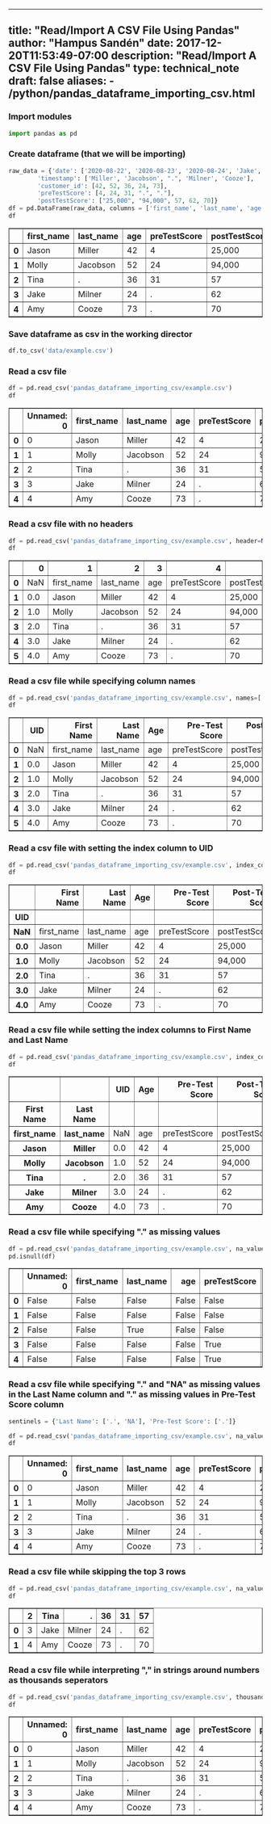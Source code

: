  
---
title: "Read/Import A CSV File Using Pandas"
author: "Hampus Sandén"
date: 2017-12-20T11:53:49-07:00
description: "Read/Import A CSV File Using Pandas"
type: technical_note
draft: false
aliases:
    - /python/pandas_dataframe_importing_csv.html
---


 

### Import modules



 


```python
import pandas as pd
```



 

### Create dataframe (that we will be importing)



 


```python
raw_data = {'date': ['2020-08-22', '2020-08-23', '2020-08-24', 'Jake', 'Amy'], 
        'timestamp': ['Miller', 'Jacobson', ".", 'Milner', 'Cooze'], 
        'customer_id': [42, 52, 36, 24, 73], 
        'preTestScore': [4, 24, 31, ".", "."],
        'postTestScore': ["25,000", "94,000", 57, 62, 70]}
df = pd.DataFrame(raw_data, columns = ['first_name', 'last_name', 'age', 'preTestScore', 'postTestScore'])
df
```






<div>
<style>
    .dataframe thead tr:only-child th {
        text-align: right;
    }

    .dataframe thead th {
        text-align: left;
    }

    .dataframe tbody tr th {
        vertical-align: top;
    }
</style>
<table border="1" class="dataframe">
  <thead>
    <tr style="text-align: right;">
      <th></th>
      <th>first_name</th>
      <th>last_name</th>
      <th>age</th>
      <th>preTestScore</th>
      <th>postTestScore</th>
    </tr>
  </thead>
  <tbody>
    <tr>
      <th>0</th>
      <td>Jason</td>
      <td>Miller</td>
      <td>42</td>
      <td>4</td>
      <td>25,000</td>
    </tr>
    <tr>
      <th>1</th>
      <td>Molly</td>
      <td>Jacobson</td>
      <td>52</td>
      <td>24</td>
      <td>94,000</td>
    </tr>
    <tr>
      <th>2</th>
      <td>Tina</td>
      <td>.</td>
      <td>36</td>
      <td>31</td>
      <td>57</td>
    </tr>
    <tr>
      <th>3</th>
      <td>Jake</td>
      <td>Milner</td>
      <td>24</td>
      <td>.</td>
      <td>62</td>
    </tr>
    <tr>
      <th>4</th>
      <td>Amy</td>
      <td>Cooze</td>
      <td>73</td>
      <td>.</td>
      <td>70</td>
    </tr>
  </tbody>
</table>
</div>







 

### Save dataframe as csv in the working director



 


```python
df.to_csv('data/example.csv')
```



 

### Read a csv file



 


```python
df = pd.read_csv('pandas_dataframe_importing_csv/example.csv')
df
```






<div>
<style>
    .dataframe thead tr:only-child th {
        text-align: right;
    }

    .dataframe thead th {
        text-align: left;
    }

    .dataframe tbody tr th {
        vertical-align: top;
    }
</style>
<table border="1" class="dataframe">
  <thead>
    <tr style="text-align: right;">
      <th></th>
      <th>Unnamed: 0</th>
      <th>first_name</th>
      <th>last_name</th>
      <th>age</th>
      <th>preTestScore</th>
      <th>postTestScore</th>
    </tr>
  </thead>
  <tbody>
    <tr>
      <th>0</th>
      <td>0</td>
      <td>Jason</td>
      <td>Miller</td>
      <td>42</td>
      <td>4</td>
      <td>25,000</td>
    </tr>
    <tr>
      <th>1</th>
      <td>1</td>
      <td>Molly</td>
      <td>Jacobson</td>
      <td>52</td>
      <td>24</td>
      <td>94,000</td>
    </tr>
    <tr>
      <th>2</th>
      <td>2</td>
      <td>Tina</td>
      <td>.</td>
      <td>36</td>
      <td>31</td>
      <td>57</td>
    </tr>
    <tr>
      <th>3</th>
      <td>3</td>
      <td>Jake</td>
      <td>Milner</td>
      <td>24</td>
      <td>.</td>
      <td>62</td>
    </tr>
    <tr>
      <th>4</th>
      <td>4</td>
      <td>Amy</td>
      <td>Cooze</td>
      <td>73</td>
      <td>.</td>
      <td>70</td>
    </tr>
  </tbody>
</table>
</div>







 

### Read a csv file with no headers



 


```python
df = pd.read_csv('pandas_dataframe_importing_csv/example.csv', header=None)
df
```






<div>
<style>
    .dataframe thead tr:only-child th {
        text-align: right;
    }

    .dataframe thead th {
        text-align: left;
    }

    .dataframe tbody tr th {
        vertical-align: top;
    }
</style>
<table border="1" class="dataframe">
  <thead>
    <tr style="text-align: right;">
      <th></th>
      <th>0</th>
      <th>1</th>
      <th>2</th>
      <th>3</th>
      <th>4</th>
      <th>5</th>
    </tr>
  </thead>
  <tbody>
    <tr>
      <th>0</th>
      <td>NaN</td>
      <td>first_name</td>
      <td>last_name</td>
      <td>age</td>
      <td>preTestScore</td>
      <td>postTestScore</td>
    </tr>
    <tr>
      <th>1</th>
      <td>0.0</td>
      <td>Jason</td>
      <td>Miller</td>
      <td>42</td>
      <td>4</td>
      <td>25,000</td>
    </tr>
    <tr>
      <th>2</th>
      <td>1.0</td>
      <td>Molly</td>
      <td>Jacobson</td>
      <td>52</td>
      <td>24</td>
      <td>94,000</td>
    </tr>
    <tr>
      <th>3</th>
      <td>2.0</td>
      <td>Tina</td>
      <td>.</td>
      <td>36</td>
      <td>31</td>
      <td>57</td>
    </tr>
    <tr>
      <th>4</th>
      <td>3.0</td>
      <td>Jake</td>
      <td>Milner</td>
      <td>24</td>
      <td>.</td>
      <td>62</td>
    </tr>
    <tr>
      <th>5</th>
      <td>4.0</td>
      <td>Amy</td>
      <td>Cooze</td>
      <td>73</td>
      <td>.</td>
      <td>70</td>
    </tr>
  </tbody>
</table>
</div>







 

### Read a csv file while specifying column names



 


```python
df = pd.read_csv('pandas_dataframe_importing_csv/example.csv', names=['UID', 'First Name', 'Last Name', 'Age', 'Pre-Test Score', 'Post-Test Score'])
df
```






<div>
<style>
    .dataframe thead tr:only-child th {
        text-align: right;
    }

    .dataframe thead th {
        text-align: left;
    }

    .dataframe tbody tr th {
        vertical-align: top;
    }
</style>
<table border="1" class="dataframe">
  <thead>
    <tr style="text-align: right;">
      <th></th>
      <th>UID</th>
      <th>First Name</th>
      <th>Last Name</th>
      <th>Age</th>
      <th>Pre-Test Score</th>
      <th>Post-Test Score</th>
    </tr>
  </thead>
  <tbody>
    <tr>
      <th>0</th>
      <td>NaN</td>
      <td>first_name</td>
      <td>last_name</td>
      <td>age</td>
      <td>preTestScore</td>
      <td>postTestScore</td>
    </tr>
    <tr>
      <th>1</th>
      <td>0.0</td>
      <td>Jason</td>
      <td>Miller</td>
      <td>42</td>
      <td>4</td>
      <td>25,000</td>
    </tr>
    <tr>
      <th>2</th>
      <td>1.0</td>
      <td>Molly</td>
      <td>Jacobson</td>
      <td>52</td>
      <td>24</td>
      <td>94,000</td>
    </tr>
    <tr>
      <th>3</th>
      <td>2.0</td>
      <td>Tina</td>
      <td>.</td>
      <td>36</td>
      <td>31</td>
      <td>57</td>
    </tr>
    <tr>
      <th>4</th>
      <td>3.0</td>
      <td>Jake</td>
      <td>Milner</td>
      <td>24</td>
      <td>.</td>
      <td>62</td>
    </tr>
    <tr>
      <th>5</th>
      <td>4.0</td>
      <td>Amy</td>
      <td>Cooze</td>
      <td>73</td>
      <td>.</td>
      <td>70</td>
    </tr>
  </tbody>
</table>
</div>







 

### Read a csv file with setting the index column to UID



 


```python
df = pd.read_csv('pandas_dataframe_importing_csv/example.csv', index_col='UID', names=['UID', 'First Name', 'Last Name', 'Age', 'Pre-Test Score', 'Post-Test Score'])
df
```






<div>
<style>
    .dataframe thead tr:only-child th {
        text-align: right;
    }

    .dataframe thead th {
        text-align: left;
    }

    .dataframe tbody tr th {
        vertical-align: top;
    }
</style>
<table border="1" class="dataframe">
  <thead>
    <tr style="text-align: right;">
      <th></th>
      <th>First Name</th>
      <th>Last Name</th>
      <th>Age</th>
      <th>Pre-Test Score</th>
      <th>Post-Test Score</th>
    </tr>
    <tr>
      <th>UID</th>
      <th></th>
      <th></th>
      <th></th>
      <th></th>
      <th></th>
    </tr>
  </thead>
  <tbody>
    <tr>
      <th>NaN</th>
      <td>first_name</td>
      <td>last_name</td>
      <td>age</td>
      <td>preTestScore</td>
      <td>postTestScore</td>
    </tr>
    <tr>
      <th>0.0</th>
      <td>Jason</td>
      <td>Miller</td>
      <td>42</td>
      <td>4</td>
      <td>25,000</td>
    </tr>
    <tr>
      <th>1.0</th>
      <td>Molly</td>
      <td>Jacobson</td>
      <td>52</td>
      <td>24</td>
      <td>94,000</td>
    </tr>
    <tr>
      <th>2.0</th>
      <td>Tina</td>
      <td>.</td>
      <td>36</td>
      <td>31</td>
      <td>57</td>
    </tr>
    <tr>
      <th>3.0</th>
      <td>Jake</td>
      <td>Milner</td>
      <td>24</td>
      <td>.</td>
      <td>62</td>
    </tr>
    <tr>
      <th>4.0</th>
      <td>Amy</td>
      <td>Cooze</td>
      <td>73</td>
      <td>.</td>
      <td>70</td>
    </tr>
  </tbody>
</table>
</div>







 

### Read a csv file while setting the index columns to First Name and Last Name



 


```python
df = pd.read_csv('pandas_dataframe_importing_csv/example.csv', index_col=['First Name', 'Last Name'], names=['UID', 'First Name', 'Last Name', 'Age', 'Pre-Test Score', 'Post-Test Score'])
df
```






<div>
<style>
    .dataframe thead tr:only-child th {
        text-align: right;
    }

    .dataframe thead th {
        text-align: left;
    }

    .dataframe tbody tr th {
        vertical-align: top;
    }
</style>
<table border="1" class="dataframe">
  <thead>
    <tr style="text-align: right;">
      <th></th>
      <th></th>
      <th>UID</th>
      <th>Age</th>
      <th>Pre-Test Score</th>
      <th>Post-Test Score</th>
    </tr>
    <tr>
      <th>First Name</th>
      <th>Last Name</th>
      <th></th>
      <th></th>
      <th></th>
      <th></th>
    </tr>
  </thead>
  <tbody>
    <tr>
      <th>first_name</th>
      <th>last_name</th>
      <td>NaN</td>
      <td>age</td>
      <td>preTestScore</td>
      <td>postTestScore</td>
    </tr>
    <tr>
      <th>Jason</th>
      <th>Miller</th>
      <td>0.0</td>
      <td>42</td>
      <td>4</td>
      <td>25,000</td>
    </tr>
    <tr>
      <th>Molly</th>
      <th>Jacobson</th>
      <td>1.0</td>
      <td>52</td>
      <td>24</td>
      <td>94,000</td>
    </tr>
    <tr>
      <th>Tina</th>
      <th>.</th>
      <td>2.0</td>
      <td>36</td>
      <td>31</td>
      <td>57</td>
    </tr>
    <tr>
      <th>Jake</th>
      <th>Milner</th>
      <td>3.0</td>
      <td>24</td>
      <td>.</td>
      <td>62</td>
    </tr>
    <tr>
      <th>Amy</th>
      <th>Cooze</th>
      <td>4.0</td>
      <td>73</td>
      <td>.</td>
      <td>70</td>
    </tr>
  </tbody>
</table>
</div>







 

### Read a csv file while specifying "." as missing values



 


```python
df = pd.read_csv('pandas_dataframe_importing_csv/example.csv', na_values=['.'])
pd.isnull(df)
```






<div>
<style>
    .dataframe thead tr:only-child th {
        text-align: right;
    }

    .dataframe thead th {
        text-align: left;
    }

    .dataframe tbody tr th {
        vertical-align: top;
    }
</style>
<table border="1" class="dataframe">
  <thead>
    <tr style="text-align: right;">
      <th></th>
      <th>Unnamed: 0</th>
      <th>first_name</th>
      <th>last_name</th>
      <th>age</th>
      <th>preTestScore</th>
      <th>postTestScore</th>
    </tr>
  </thead>
  <tbody>
    <tr>
      <th>0</th>
      <td>False</td>
      <td>False</td>
      <td>False</td>
      <td>False</td>
      <td>False</td>
      <td>False</td>
    </tr>
    <tr>
      <th>1</th>
      <td>False</td>
      <td>False</td>
      <td>False</td>
      <td>False</td>
      <td>False</td>
      <td>False</td>
    </tr>
    <tr>
      <th>2</th>
      <td>False</td>
      <td>False</td>
      <td>True</td>
      <td>False</td>
      <td>False</td>
      <td>False</td>
    </tr>
    <tr>
      <th>3</th>
      <td>False</td>
      <td>False</td>
      <td>False</td>
      <td>False</td>
      <td>True</td>
      <td>False</td>
    </tr>
    <tr>
      <th>4</th>
      <td>False</td>
      <td>False</td>
      <td>False</td>
      <td>False</td>
      <td>True</td>
      <td>False</td>
    </tr>
  </tbody>
</table>
</div>







 

### Read a csv file while specifying "." and "NA" as missing values in the Last Name column and "." as missing values in Pre-Test Score column



 


```python
sentinels = {'Last Name': ['.', 'NA'], 'Pre-Test Score': ['.']}
```



 


```python
df = pd.read_csv('pandas_dataframe_importing_csv/example.csv', na_values=sentinels)
df
```






<div>
<style>
    .dataframe thead tr:only-child th {
        text-align: right;
    }

    .dataframe thead th {
        text-align: left;
    }

    .dataframe tbody tr th {
        vertical-align: top;
    }
</style>
<table border="1" class="dataframe">
  <thead>
    <tr style="text-align: right;">
      <th></th>
      <th>Unnamed: 0</th>
      <th>first_name</th>
      <th>last_name</th>
      <th>age</th>
      <th>preTestScore</th>
      <th>postTestScore</th>
    </tr>
  </thead>
  <tbody>
    <tr>
      <th>0</th>
      <td>0</td>
      <td>Jason</td>
      <td>Miller</td>
      <td>42</td>
      <td>4</td>
      <td>25,000</td>
    </tr>
    <tr>
      <th>1</th>
      <td>1</td>
      <td>Molly</td>
      <td>Jacobson</td>
      <td>52</td>
      <td>24</td>
      <td>94,000</td>
    </tr>
    <tr>
      <th>2</th>
      <td>2</td>
      <td>Tina</td>
      <td>.</td>
      <td>36</td>
      <td>31</td>
      <td>57</td>
    </tr>
    <tr>
      <th>3</th>
      <td>3</td>
      <td>Jake</td>
      <td>Milner</td>
      <td>24</td>
      <td>.</td>
      <td>62</td>
    </tr>
    <tr>
      <th>4</th>
      <td>4</td>
      <td>Amy</td>
      <td>Cooze</td>
      <td>73</td>
      <td>.</td>
      <td>70</td>
    </tr>
  </tbody>
</table>
</div>







 

### Read a csv file while skipping the top 3 rows



 


```python
df = pd.read_csv('pandas_dataframe_importing_csv/example.csv', na_values=sentinels, skiprows=3)
df
```






<div>
<style>
    .dataframe thead tr:only-child th {
        text-align: right;
    }

    .dataframe thead th {
        text-align: left;
    }

    .dataframe tbody tr th {
        vertical-align: top;
    }
</style>
<table border="1" class="dataframe">
  <thead>
    <tr style="text-align: right;">
      <th></th>
      <th>2</th>
      <th>Tina</th>
      <th>.</th>
      <th>36</th>
      <th>31</th>
      <th>57</th>
    </tr>
  </thead>
  <tbody>
    <tr>
      <th>0</th>
      <td>3</td>
      <td>Jake</td>
      <td>Milner</td>
      <td>24</td>
      <td>.</td>
      <td>62</td>
    </tr>
    <tr>
      <th>1</th>
      <td>4</td>
      <td>Amy</td>
      <td>Cooze</td>
      <td>73</td>
      <td>.</td>
      <td>70</td>
    </tr>
  </tbody>
</table>
</div>







 

### Read a csv file while interpreting "," in strings around numbers as thousands seperators



 


```python
df = pd.read_csv('pandas_dataframe_importing_csv/example.csv', thousands=',')
df
```






<div>
<style>
    .dataframe thead tr:only-child th {
        text-align: right;
    }

    .dataframe thead th {
        text-align: left;
    }

    .dataframe tbody tr th {
        vertical-align: top;
    }
</style>
<table border="1" class="dataframe">
  <thead>
    <tr style="text-align: right;">
      <th></th>
      <th>Unnamed: 0</th>
      <th>first_name</th>
      <th>last_name</th>
      <th>age</th>
      <th>preTestScore</th>
      <th>postTestScore</th>
    </tr>
  </thead>
  <tbody>
    <tr>
      <th>0</th>
      <td>0</td>
      <td>Jason</td>
      <td>Miller</td>
      <td>42</td>
      <td>4</td>
      <td>25000</td>
    </tr>
    <tr>
      <th>1</th>
      <td>1</td>
      <td>Molly</td>
      <td>Jacobson</td>
      <td>52</td>
      <td>24</td>
      <td>94000</td>
    </tr>
    <tr>
      <th>2</th>
      <td>2</td>
      <td>Tina</td>
      <td>.</td>
      <td>36</td>
      <td>31</td>
      <td>57</td>
    </tr>
    <tr>
      <th>3</th>
      <td>3</td>
      <td>Jake</td>
      <td>Milner</td>
      <td>24</td>
      <td>.</td>
      <td>62</td>
    </tr>
    <tr>
      <th>4</th>
      <td>4</td>
      <td>Amy</td>
      <td>Cooze</td>
      <td>73</td>
      <td>.</td>
      <td>70</td>
    </tr>
  </tbody>
</table>
</div>






